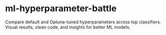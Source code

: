 # ml-hyperparameter-battle
Compare default and Optuna-tuned hyperparameters across top classifiers. Visual results, clean code, and insights for better ML models.
